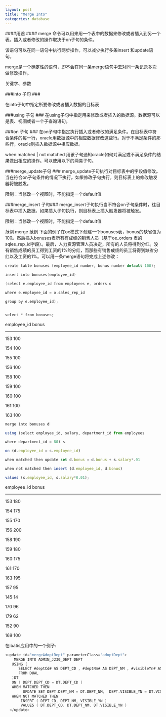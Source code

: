 ```yaml
---
layout: post
title: "Merge Into"
categories: database
---
```


####用途 ####
merge 命令可以用来用一个表中的数据来修改或者插入到另一个表。插入或者修改的操作取决于on子句的条件。 

该语句可以在同一语句中执行两步操作，可以减少执行多条insert 和update语句。 

merge是一个确定性的语句，即不会在同一条merge语句中去对同一条记录多次做修改操作。 


    
关键字、参数 

###into 子句 ###

在into子句中指定所要修改或者插入数据的目标表 

###using 子句 ###
在using子句中指定用来修改或者插入的数据源。数据源可以是表、视图或者一个子查询语句。 

###on 子句 ###
在on子句中指定执行插入或者修改的满足条件。在目标表中符合条件的每一行，oracle用数据源中的相应数据修改这些行。对于不满足条件的那些行，oracle则插入数据源中相应数据。 

when matched | not matched 
用该子句通知oracle如何对满足或不满足条件的结果做出相应的操作。可以使用以下的两类子句。 

###merge_update子句 ###
merge_update子句执行对目标表中的字段值修改。当在符合on子句条件的情况下执行。如果修改子句执行，则目标表上的修改触发器将被触发。 

限制：当修改一个视图时，不能指定一个default值 

###merge_insert 子句###
merge_insert子句执行当不符合on子句条件时，往目标表中插入数据。如果插入子句执行，则目标表上插入触发器将被触发。 

限制：当修改一个视图时，不能指定一个default值 

范例 
merge 范例 
下面的例子在oe模式下创建一个bonuses表，bonus的缺省值为100。然后插入bonuses表所有有成绩的销售人员（基于oe_orders 表的sqles_rep_id字段）。最后，人力资源管理人员决定，所有的人员将得到分红。没有销售成绩的员工得到工资的1%的分红，而那些有销售成绩的员工将得到缺省分红以及工资的1%。可以用一条merge语句将完成上述修改： 
```c
create table bonuses (employee_id number, bonus number default 100); 

insert into bonuses(employee_id) 

(select e.employee_id from employees e, orders o 

where e.employee_id = o.sales_rep_id 

group by e.employee_id); 


select * from bonuses; 
```

employee_id bonus 

----------- ---------- 

153 100 

154 100 

155 100 

156 100 

158 100 

159 100 

160 100 

161 100 

163 100 

```javascript
merge into bonuses d 

using (select employee_id, salary, department_id from employees 

where department_id = 80) s 

on (d.employee_id = s.employee_id) 

when matched then update set d.bonus = d.bonus + s.salary*.01 

when not matched then insert (d.employee_id, d.bonus) 

values (s.employee_id, s.salary*0.01); 
```

employee_id bonus 

----------- ---------- 

153 180 

154 175 

155 170 

156 200 

158 190 

159 180 

160 175 

161 170 

163 195 

157 95 

145 14 

170 96 

179 62 

152 90 

169 100
 
在ibatis应用中的一个例子:
```c
<update id="mergeAdoptDept" parameterClass="adoptDept">
    MERGE INTO ADMIN_J230_DEPT DEPT
   USING (    
      SELECT #deptCd# AS DEPT_CD , #deptNm# AS DEPT_NM , #visibleYn# AS VISIBLE_YN
      FROM DUAL
   )DT
   ON ( DEPT.DEPT_CD = DT.DEPT_CD )
   WHEN MATCHED THEN 
        UPDATE SET DEPT.DEPT_NM = DT.DEPT_NM,  DEPT.VISIBLE_YN = DT.VISIBLE_YN
   WHEN NOT MATCHED THEN      
       INSERT ( DEPT_CD, DEPT_NM, VISIBLE_YN )
       VALUES ( DT.DEPT_CD, DT.DEPT_NM, DT.VISIBLE_YN )
  </update>
```

